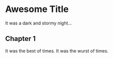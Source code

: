 # Awesome Title

It was a dark and stormy night...

## Chapter 1

It was the best of times. It was the wurst of times.
